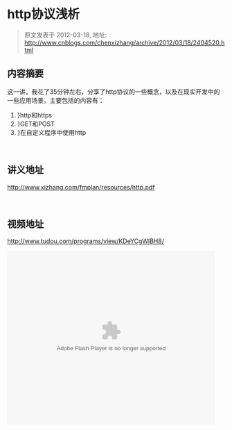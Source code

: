 # http协议浅析 
> 原文发表于 2012-03-18, 地址: http://www.cnblogs.com/chenxizhang/archive/2012/03/18/2404520.html 


<h2>内容摘要</h2> <p>这一讲，我花了35分钟左右，分享了http协议的一些概念，以及在现实开发中的一些应用场景。主要包括的内容有：</p> <ol> <li>}http和https</li> <li>}GET和POST</li> <li>}在自定义程序中使用http</li></ol> <p>&nbsp;</p> <h2>讲义地址</h2> <p><a href="http://www.xizhang.com/fmplan/resources/http.pdf">http://www.xizhang.com/fmplan/resources/http.pdf</a> </p> <p>&nbsp;</p> <h2>视频地址</h2> <p><a title="http://www.tudou.com/programs/view/KDeYCgWlBH8/" href="http://www.tudou.com/programs/view/KDeYCgWlBH8/">http://www.tudou.com/programs/view/KDeYCgWlBH8/</a></p> <p><embed src="http://www.tudou.com/v/KDeYCgWlBH8/&amp;rpid=101037296&amp;resourceId=101037296_05_05_99/v.swf" type="application/x-shockwave-flash" allowscriptaccess="always" allowfullscreen="true" wmode="opaque" width="480" height="400"></embed></p>
